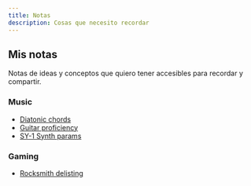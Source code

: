 ```yaml
---
title: Notas
description: Cosas que necesito recordar
---
```


## Mis notas
Notas de ideas y conceptos que quiero tener accesibles para recordar y compartir.

[//]: # (TODO tener esta sección utilizable:)
<!---
### Sofware

- [android-sdk-cheatsheet](/notes/programming/android-sdk-cheatsheet)
- [jdk-versions-cheatsheet](/notes/programming/jdk-versions-cheatsheet)
-->

### Music

- [Diatonic chords](/tools/diatonic-chords)
- [Guitar proficiency](/tools/guitar-proficiency)
- [SY-1 Synth params](/tools/synth) 

### Gaming

- [Rocksmith delisting](/reminders/rocksmith-delisting)
